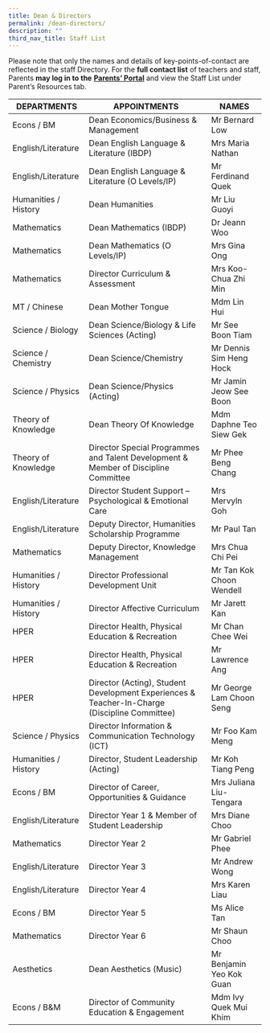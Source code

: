 ```yaml
---
title: Dean & Directors
permalink: /dean-directors/
description: ""
third_nav_title: Staff List
---
```

Please note that only the names and details of key-points-of-contact are reflected in the staff Directory. For the **full contact list** of teachers and staff, Parents **may log in to the** <a href="http://lms.acsindep.edu.sg/ACSIndep/logon_new.aspx?type=parents" target="_blank"><b>Parents’ Portal</b></a> and view the Staff List under Parent’s Resources tab.

|     DEPARTMENTS  |     APPOINTMENTS    |   NAMES    |
|----------------|-----------|---------------|
| Econs / BM           | Dean Economics/Business & Management                                                          | Mr Bernard Low           |
| English/Literature   | Dean English Language & Literature (IBDP)                                                     | Mrs Maria Nathan         |
| English/Literature   | Dean English Language & Literature (O Levels/IP)                                              | Mr Ferdinand Quek        |
| Humanities / History | Dean Humanities                                                                               | Mr Liu Guoyi             |
| Mathematics          | Dean Mathematics (IBDP)                                                                       | Dr Jeann Woo             |
| Mathematics          | Dean Mathematics (O Levels/IP)                                                                | Mrs Gina Ong             |
| Mathematics          | Director Curriculum & Assessment                                                              | Mrs Koo-Chua Zhi Min     |
| MT / Chinese         | Dean Mother Tongue                                                                            | Mdm Lin Hui              |
| Science / Biology    | Dean Science/Biology & Life Sciences (Acting)                                                 | Mr See Boon Tiam         |
| Science / Chemistry  | Dean Science/Chemistry                                                                        | Mr Dennis Sim Heng Hock  |
| Science / Physics    | Dean Science/Physics (Acting)                                                                 | Mr Jamin Jeow See Boon   |
| Theory of Knowledge  | Dean Theory Of Knowledge                                                                      | Mdm Daphne Teo Siew Gek  |
| Theory of Knowledge  | Director Special Programmes and Talent Development & Member of Discipline Committee           | Mr Phee Beng Chang       |
| English/Literature   | Director Student Support – Psychological & Emotional Care                                     | Mrs Mervyln Goh          |
| English/Literature   | Deputy Director, Humanities Scholarship Programme                                             | Mr Paul Tan              |
| Mathematics          | Deputy Director, Knowledge Management                                                         | Mrs Chua Chi Pei         |
| Humanities / History | Director Professional Development Unit                                                        | Mr Tan Kok Choon Wendell |
| Humanities / History | Director Affective Curriculum                                                                 | Mr Jarett Kan            |
| HPER                 | Director Health, Physical Education & Recreation                                              | Mr Chan Chee Wei         |
| HPER                 | Director Health, Physical Education & Recreation                                              | Mr Lawrence Ang          |
| HPER                 | Director (Acting), Student Development Experiences & Teacher-In-Charge (Discipline Committee) | Mr George Lam Choon Seng |
| Science / Physics    | Director Information & Communication Technology (ICT)                                         | Mr Foo Kam Meng          |
| Humanities / History | Director, Student Leadership (Acting)                                                         | Mr Koh Tiang Peng        |
| Econs / BM           | Director of Career, Opportunities & Guidance                                                  | Mrs Juliana Liu-Tengara  |
| English/Literature   | Director Year 1 & Member of Student Leadership                                                | Mrs Diane Choo           |
| Mathematics          | Director Year 2                                                                               | Mr Gabriel Phee          |
| English/Literature   | Director Year 3                                                                               | Mr Andrew Wong           |
| English/Literature   | Director Year 4                                                                               | Mrs Karen Liau           |
| Econs / BM           | Director Year 5                                                                               | Ms Alice Tan             |
| Mathematics          | Director Year 6                                                                               | Mr Shaun Choo            |
| Aesthetics           | Dean Aesthetics (Music)                                                                       | Mr Benjamin Yeo Kok Guan |
| Econs / B&M          | Director of Community Education & Engagement                                                  | Mdm Ivy Quek Mui Khim    |